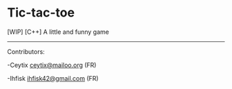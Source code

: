 # Tic-tac-toe
[WIP] [C++] A little and funny game
___

Contributors:

-Ceytix <ceytix@mailoo.org> (FR)

-Ihfisk <ihfisk42@gmail.com> (FR)

